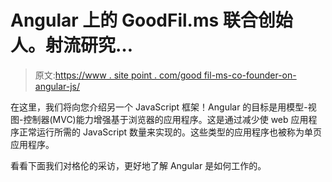 # Angular 上的 GoodFil.ms 联合创始人。射流研究…

> 原文:[https://www . site point . com/good fil-ms-co-founder-on-angular-js/](https://www.sitepoint.com/goodfil-ms-co-founder-on-angular-js/)

在这里，我们将向您介绍另一个 JavaScript 框架！Angular 的目标是用模型-视图-控制器(MVC)能力增强基于浏览器的应用程序。这是通过减少使 web 应用程序正常运行所需的 JavaScript 数量来实现的。这些类型的应用程序也被称为单页应用程序。

看看下面我们对格伦的采访，更好地了解 Angular 是如何工作的。